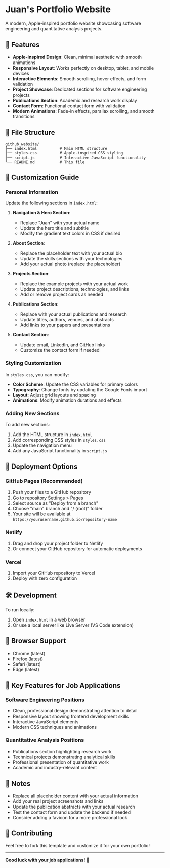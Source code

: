 # Juan's Portfolio Website

A modern, Apple-inspired portfolio website showcasing software engineering and quantitative analysis projects.

## 🚀 Features

- **Apple-inspired Design**: Clean, minimal aesthetic with smooth animations
- **Responsive Layout**: Works perfectly on desktop, tablet, and mobile devices
- **Interactive Elements**: Smooth scrolling, hover effects, and form validation
- **Project Showcase**: Dedicated sections for software engineering projects
- **Publications Section**: Academic and research work display
- **Contact Form**: Functional contact form with validation
- **Modern Animations**: Fade-in effects, parallax scrolling, and smooth transitions

## 📁 File Structure

```
github_website/
├── index.html          # Main HTML structure
├── styles.css          # Apple-inspired CSS styling
├── script.js           # Interactive JavaScript functionality
└── README.md           # This file
```

## 🎨 Customization Guide

### Personal Information
Update the following sections in `index.html`:

1. **Navigation & Hero Section**:
   - Replace "Juan" with your actual name
   - Update the hero title and subtitle
   - Modify the gradient text colors in CSS if desired

2. **About Section**:
   - Replace the placeholder text with your actual bio
   - Update the skills sections with your technologies
   - Add your actual photo (replace the placeholder)

3. **Projects Section**:
   - Replace the example projects with your actual work
   - Update project descriptions, technologies, and links
   - Add or remove project cards as needed

4. **Publications Section**:
   - Replace with your actual publications and research
   - Update titles, authors, venues, and abstracts
   - Add links to your papers and presentations

5. **Contact Section**:
   - Update email, LinkedIn, and GitHub links
   - Customize the contact form if needed

### Styling Customization

In `styles.css`, you can modify:

- **Color Scheme**: Update the CSS variables for primary colors
- **Typography**: Change fonts by updating the Google Fonts import
- **Layout**: Adjust grid layouts and spacing
- **Animations**: Modify animation durations and effects

### Adding New Sections

To add new sections:

1. Add the HTML structure in `index.html`
2. Add corresponding CSS styles in `styles.css`
3. Update the navigation menu
4. Add any JavaScript functionality in `script.js`

## 🚀 Deployment Options

### GitHub Pages (Recommended)
1. Push your files to a GitHub repository
2. Go to repository Settings > Pages
3. Select source as "Deploy from a branch"
4. Choose "main" branch and "/ (root)" folder
5. Your site will be available at `https://yourusername.github.io/repository-name`

### Netlify
1. Drag and drop your project folder to Netlify
2. Or connect your GitHub repository for automatic deployments

### Vercel
1. Import your GitHub repository to Vercel
2. Deploy with zero configuration

## 🛠️ Development

To run locally:
1. Open `index.html` in a web browser
2. Or use a local server like Live Server (VS Code extension)

## 📱 Browser Support

- Chrome (latest)
- Firefox (latest)
- Safari (latest)
- Edge (latest)

## 🎯 Key Features for Job Applications

### Software Engineering Positions
- Clean, professional design demonstrating attention to detail
- Responsive layout showing frontend development skills
- Interactive JavaScript elements
- Modern CSS techniques and animations

### Quantitative Analysis Positions
- Publications section highlighting research work
- Technical projects demonstrating analytical skills
- Professional presentation of quantitative work
- Academic and industry-relevant content

## 📝 Notes

- Replace all placeholder content with your actual information
- Add your real project screenshots and links
- Update the publication abstracts with your actual research
- Test the contact form and update the backend if needed
- Consider adding a favicon for a more professional look

## 🤝 Contributing

Feel free to fork this template and customize it for your own portfolio!

---

**Good luck with your job applications!** 🚀
